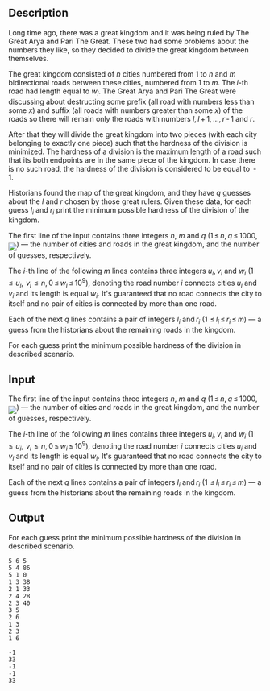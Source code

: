 ## Description

<div><p>Long time ago, there was a great kingdom and it was being ruled by The Great Arya and Pari The Great. These two had some problems about the numbers they like, so they decided to divide the great kingdom between themselves.</p><p>The great kingdom consisted of <span class="tex-span"><i>n</i></span> cities numbered from <span class="tex-span">1</span> to <span class="tex-span"><i>n</i></span> and <span class="tex-span"><i>m</i></span> bidirectional roads between these cities, numbered from <span class="tex-span">1</span> to <span class="tex-span"><i>m</i></span>. The <span class="tex-span"><i>i</i></span>-th road had length equal to <span class="tex-span"><i>w</i><sub class="lower-index"><i>i</i></sub></span>. The Great Arya and Pari The Great were discussing about destructing some prefix (all road with numbers less than some <span class="tex-span"><i>x</i></span>) and suffix (all roads with numbers greater than some <span class="tex-span"><i>x</i></span>) of the roads so there will remain only the roads with numbers <span class="tex-span"><i>l</i>, <i>l</i> + 1, ..., <i>r</i> - 1</span> and <span class="tex-span"><i>r</i></span>.</p><p>After that they will divide the great kingdom into two pieces (with each city belonging to exactly one piece) such that the <span class="tex-font-style-it">hardness</span> of the division is <span class="tex-font-style-bf">minimized</span>. The hardness of a division is the <span class="tex-font-style-bf">maximum length</span> of a road such that its both endpoints are in the same piece of the kingdom. In case there is no such road, the hardness of the division is considered to be equal to <span class="tex-span"> - 1</span>.</p><p>Historians found the map of the great kingdom, and they have <span class="tex-span"><i>q</i></span> guesses about the <span class="tex-span"><i>l</i></span> and <span class="tex-span"><i>r</i></span> chosen by those great rulers. Given these data, for each guess <span class="tex-span"><i>l</i><sub class="lower-index"><i>i</i></sub></span> and <span class="tex-span"><i>r</i><sub class="lower-index"><i>i</i></sub></span> print the minimum possible hardness of the division of the kingdom.</p></div><div class="input-specification"><p>The first line of the input contains three integers <span class="tex-span"><i>n</i></span>, <span class="tex-span"><i>m</i></span> and <span class="tex-span"><i>q</i></span> (<span class="tex-span">1 ≤ <i>n</i>, <i>q</i> ≤ 1000</span>, <img align="middle" class="tex-formula" src="file://p6gYfCgm.png" style="max-width: 100.0%;max-height: 100.0%;">)&nbsp;— the number of cities and roads in the great kingdom, and the number of guesses, respectively.</p><p>The <span class="tex-span"><i>i</i></span>-th line of the following <span class="tex-span"><i>m</i></span> lines contains three integers <span class="tex-span"><i>u</i><sub class="lower-index"><i>i</i></sub></span>, <span class="tex-span"><i>v</i><sub class="lower-index"><i>i</i></sub></span> and <span class="tex-span"><i>w</i><sub class="lower-index"><i>i</i></sub></span> (<span class="tex-span">1  ≤  <i>u</i><sub class="lower-index"><i>i</i></sub>,  <i>v</i><sub class="lower-index"><i>i</i></sub>  ≤  <i>n</i>, 0 ≤ <i>w</i><sub class="lower-index"><i>i</i></sub> ≤ 10<sup class="upper-index">9</sup></span>), denoting the road number <span class="tex-span"><i>i</i></span> connects cities <span class="tex-span"><i>u</i><sub class="lower-index"><i>i</i></sub></span> and <span class="tex-span"><i>v</i><sub class="lower-index"><i>i</i></sub></span> and its length is equal <span class="tex-span"><i>w</i><sub class="lower-index"><i>i</i></sub></span>. It's guaranteed that no road connects the city to itself and no pair of cities is connected by more than one road.</p><p>Each of the next <span class="tex-span"><i>q</i></span> lines contains a pair of integers <span class="tex-span"><i>l</i><sub class="lower-index"><i>i</i></sub></span> and <span class="tex-span"><i>r</i><sub class="lower-index"><i>i</i></sub></span> (<span class="tex-span">1  ≤ <i>l</i><sub class="lower-index"><i>i</i></sub> ≤ <i>r</i><sub class="lower-index"><i>i</i></sub> ≤ <i>m</i></span>)&nbsp;— a guess from the historians about the remaining roads in the kingdom.</p></div><div class="output-specification"><p>For each guess print the minimum possible hardness of the division in described scenario.</p></div>

## Input

<p>The first line of the input contains three integers <span class="tex-span"><i>n</i></span>, <span class="tex-span"><i>m</i></span> and <span class="tex-span"><i>q</i></span> (<span class="tex-span">1 ≤ <i>n</i>, <i>q</i> ≤ 1000</span>, <img align="middle" class="tex-formula" src="file://p6gYfCgm.png" style="max-width: 100.0%;max-height: 100.0%;">)&nbsp;— the number of cities and roads in the great kingdom, and the number of guesses, respectively.</p><p>The <span class="tex-span"><i>i</i></span>-th line of the following <span class="tex-span"><i>m</i></span> lines contains three integers <span class="tex-span"><i>u</i><sub class="lower-index"><i>i</i></sub></span>, <span class="tex-span"><i>v</i><sub class="lower-index"><i>i</i></sub></span> and <span class="tex-span"><i>w</i><sub class="lower-index"><i>i</i></sub></span> (<span class="tex-span">1  ≤  <i>u</i><sub class="lower-index"><i>i</i></sub>,  <i>v</i><sub class="lower-index"><i>i</i></sub>  ≤  <i>n</i>, 0 ≤ <i>w</i><sub class="lower-index"><i>i</i></sub> ≤ 10<sup class="upper-index">9</sup></span>), denoting the road number <span class="tex-span"><i>i</i></span> connects cities <span class="tex-span"><i>u</i><sub class="lower-index"><i>i</i></sub></span> and <span class="tex-span"><i>v</i><sub class="lower-index"><i>i</i></sub></span> and its length is equal <span class="tex-span"><i>w</i><sub class="lower-index"><i>i</i></sub></span>. It's guaranteed that no road connects the city to itself and no pair of cities is connected by more than one road.</p><p>Each of the next <span class="tex-span"><i>q</i></span> lines contains a pair of integers <span class="tex-span"><i>l</i><sub class="lower-index"><i>i</i></sub></span> and <span class="tex-span"><i>r</i><sub class="lower-index"><i>i</i></sub></span> (<span class="tex-span">1  ≤ <i>l</i><sub class="lower-index"><i>i</i></sub> ≤ <i>r</i><sub class="lower-index"><i>i</i></sub> ≤ <i>m</i></span>)&nbsp;— a guess from the historians about the remaining roads in the kingdom.</p>

## Output

<p>For each guess print the minimum possible hardness of the division in described scenario.</p>





```input1
5 6 5
5 4 86
5 1 0
1 3 38
2 1 33
2 4 28
2 3 40
3 5
2 6
1 3
2 3
1 6

```




```output1
-1
33
-1
-1
33

```


